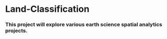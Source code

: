 # Land-Classification
### This project will explore various earth science spatial analytics projects.


